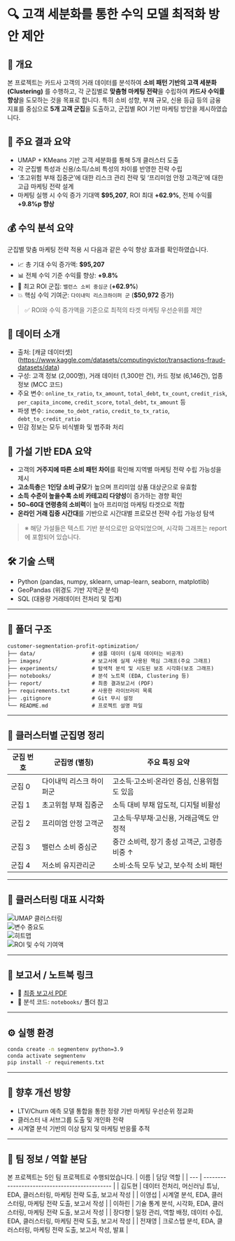 # 🔍 고객 세분화를 통한 수익 모델 최적화 방안 제안

## 📝 개요  
본 프로젝트는 카드사 고객의 거래 데이터를 분석하여 **소비 패턴 기반의 고객 세분화(Clustering)** 를 수행하고, 각 군집별로 **맞춤형 마케팅 전략**을 수립하여 **카드사 수익률 향상**을 도모하는 것을 목표로 합니다. 특히 소비 성향, 부채 규모, 신용 등급 등의 금융 지표를 중심으로 **5개 고객 군집**을 도출하고, 군집별 ROI 기반 마케팅 방안을 제시하였습니다.

## 📌 주요 결과 요약  
- UMAP + KMeans 기반 고객 세분화를 통해 5개 클러스터 도출  
- 각 군집별 특성과 신용/소득/소비 특성의 차이를 반영한 전략 수립  
- ‘초고위험 부채 집중군’에 대한 리스크 관리 전략 및 ‘프리미엄 안정 고객군’에 대한 고급 마케팅 전략 설계  
- 마케팅 실행 시 수익 증가 기대액 **$95,207**, ROI 최대 **+62.9%**, 전체 수익률 **+9.8%p 향상**

## 💰 수익 분석 요약

군집별 맞춤 마케팅 전략 적용 시 다음과 같은 수익 향상 효과를 확인하였습니다.

- 📈 총 기대 수익 증가액: **$95,207**
- 📊 전체 수익 기준 수익률 향상: **+9.8%**
- 💸 최고 ROI 군집: `밸런스 소비 중심군` (**+62.9%**)
- 💥 핵심 수익 기여군: `다이내믹 리스크하이퍼 군` (**$50,972** 증가)

> ✅ ROI와 수익 증가액을 기준으로 최적의 타겟 마케팅 우선순위를 제안

## 📁 데이터 소개  
- 출처: [캐글 데이터셋] (https://www.kaggle.com/datasets/computingvictor/transactions-fraud-datasets/data)
- 구성: 고객 정보 (2,000명), 거래 데이터 (1,300만 건), 카드 정보 (6,146건), 업종 정보 (MCC 코드)  
- 주요 변수: `online_tx_ratio`, `tx_amount`, `total_debt`, `tx_count`, `credit_risk`, `per_capita_income`, `credit_score`, `total_debt`, `tx_amount` 등
- 파생 변수: `income_to_debt_ratio`, `credit_to_tx_ratio`, `debt_to_credit_ratio`
- 민감 정보는 모두 비식별화 및 범주화 처리

## 🧪 가설 기반 EDA 요약
- 고객의 **거주지에 따른 소비 패턴 차이**를 확인해 지역별 마케팅 전략 수립 가능성을 제시  
- **고소득층**은 **1인당 소비 규모**가 높으며 프리미엄 상품 대상군으로 유효함  
- **소득 수준이 높을수록 소비 카테고리 다양성**이 증가하는 경향 확인  
- **50~60대 연령층의 소비력**이 높아 프리미엄 마케팅 타겟으로 적합  
- **온라인 거래 집중 시간대**를 기반으로 시간대별 프로모션 전략 수립 가능성 탐색  

> ※ 해당 가설들은 텍스트 기반 분석으로만 요약되었으며, 시각화 그래프는 report에 포함되어 있습니다.

## 🛠 기술 스택  
- Python (pandas, numpy, sklearn, umap-learn, seaborn, matplotlib)  
- GeoPandas (위경도 기반 지역군 분석)  
- SQL (대용량 거래데이터 전처리 및 집계)

---

## 📁 폴더 구조

```
customer-segmentation-profit-optimization/
├── data/                  # 샘플 데이터 (실제 데이터는 비공개)
├── images/                # 보고서에 실제 사용된 핵심 그래프(주요 그래프)
├── experiments/           # 탐색적 분석 및 시도된 보조 시각화(보조 그래프)
├── notebooks/             # 분석 노트북 (EDA, Clustering 등)
├── report/                # 최종 결과보고서 (PDF)
├── requirements.txt       # 사용한 라이브러리 목록
├── .gitignore             # Git 무시 설정
└── README.md              # 프로젝트 설명 파일
```

---

## 🧭 클러스터별 군집명 정리

| 군집 번호 | 군집명 (별칭)             | 주요 특징 요약                          |
|----------|--------------------------|----------------------------------------|
| 군집 0   | 다이내믹 리스크 하이퍼군   | 고소득·고소비·온라인 중심, 신용위험도 있음 |
| 군집 1   | 초고위험 부채 집중군       | 소득 대비 부채 압도적, 디지털 비활성         |
| 군집 2   | 프리미엄 안정 고객군       | 고소득·무부채·고신용, 거래금액도 안정적      |
| 군집 3   | 밸런스 소비 중심군         | 중간 소비력, 장기 충성 고객군, 고령층 비중 ↑  |
| 군집 4   | 저소비 유지관리군          | 소비·소득 모두 낮고, 보수적 소비 패턴        |

---

## 📎 클러스터링 대표 시각화

![UMAP 클러스터링](images/umap_kmeans.png)  
![변수 중요도](images/feature_importance.png)  
![히트맵](images/cluster_heatmap.png)  
![ROI 및 수익 기여액](images/cluster_roi.png)

---

## 📄 보고서 / 노트북 링크  
- 📘 [최종 보고서 PDF](./report/Project%20Report.pdf)  
- 📓 분석 코드: `notebooks/` 폴더 참고

---

## ⚙️ 실행 환경  
```bash
conda create -n segmentenv python=3.9
conda activate segmentenv
pip install -r requirements.txt
```

---

## 🚀 향후 개선 방향
- LTV/Churn 예측 모델 통합을 통한 정량 기반 마케팅 우선순위 정교화
- 클러스터 내 서브그룹 도출 및 개인화 전략
- 시계열 분석 기반의 이상 탐지 및 마케팅 반응률 추적

---

## 👥 팀 정보 / 역할 분담
본 프로젝트는 5인 팀 프로젝트로 수행되었습니다.
| 이름  | 담당 역할                                         |
| --- | --------------------------------------------- |
| 김도현 | 데이터 전처리, 머신러닝 튜닝, EDA, 클러스터링, 마케팅 전략 도출, 보고서 작성 |
| 이영섭 | 시계열 분석, EDA, 클러스터링, 마케팅 전략 도출, 보고서 작성 |
| 이하린 | 기술 통계 분석, 시각화, EDA, 클러스터링, 마케팅 전략 도출, 보고서 작성 |
| 장다향 | 일정 관리, 역할 배정, 데이터 수집, EDA, 클러스터링, 마케팅 전략 도출, 보고서 작성 |
| 전재영 | 크로스탭 분석, EDA, 클러스터링, 마케팅 전략 도출, 보고서 작성, 발표 |
